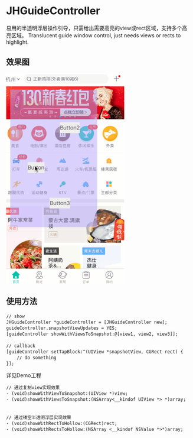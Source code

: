 # JHGuideController
易用的半透明浮层操作引导，只需给出需要高亮的view或rect区域，支持多个高亮区域。
Translucent guide window control, just needs views or rects to highlight. 

## 效果图
![image](https://github.com/JC-Hu/JHGuideController/raw/master/GIF00.gif)

## 使用方法

```
// show
JHGuideController *guideController = [JHGuideController new];
guideController.snapshotViewUpdates = YES;
[guideController showWithViewsToSnapshot:@[view1, view2, view3]];

// callback
[guideController setTapBlock:^(UIView *snapshotView, CGRect rect) {
    // do something
}];
```

详见Demo工程
```
// 通过复制view实现效果
- (void)showWithViewToSnapshot:(UIView *)view;
- (void)showWithViewsToSnapshot:(NSArray<__kindof UIView *> *)array;


// 通过镂空半透明浮层实现效果
- (void)showWithRectToHollow:(CGRect)rect;
- (void)showWithRectsToHollow:(NSArray <__kindof NSValue *>*)array;
```